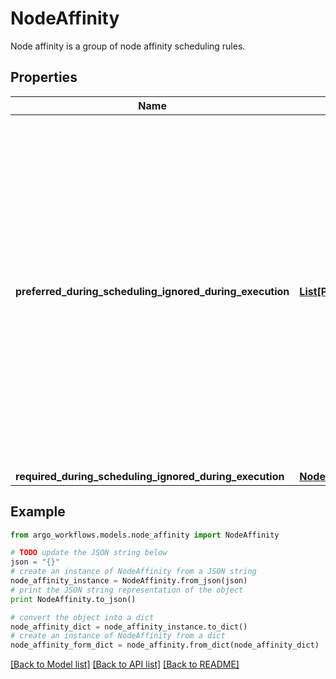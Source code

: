 # NodeAffinity

Node affinity is a group of node affinity scheduling rules.

## Properties

Name | Type | Description | Notes
------------ | ------------- | ------------- | -------------
**preferred_during_scheduling_ignored_during_execution** | [**List[PreferredSchedulingTerm]**](PreferredSchedulingTerm.md) | The scheduler will prefer to schedule pods to nodes that satisfy the affinity expressions specified by this field, but it may choose a node that violates one or more of the expressions. The node that is most preferred is the one with the greatest sum of weights, i.e. for each node that meets all of the scheduling requirements (resource request, requiredDuringScheduling affinity expressions, etc.), compute a sum by iterating through the elements of this field and adding \&quot;weight\&quot; to the sum if the node matches the corresponding matchExpressions; the node(s) with the highest sum are the most preferred. | [optional] 
**required_during_scheduling_ignored_during_execution** | [**NodeSelector**](NodeSelector.md) |  | [optional] 

## Example

```python
from argo_workflows.models.node_affinity import NodeAffinity

# TODO update the JSON string below
json = "{}"
# create an instance of NodeAffinity from a JSON string
node_affinity_instance = NodeAffinity.from_json(json)
# print the JSON string representation of the object
print NodeAffinity.to_json()

# convert the object into a dict
node_affinity_dict = node_affinity_instance.to_dict()
# create an instance of NodeAffinity from a dict
node_affinity_form_dict = node_affinity.from_dict(node_affinity_dict)
```
[[Back to Model list]](../README.md#documentation-for-models) [[Back to API list]](../README.md#documentation-for-api-endpoints) [[Back to README]](../README.md)


